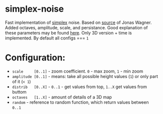 # simplex-noise
Fast implementation of [simplex](https://en.wikipedia.org/wiki/Simplex_noise) noise. Based on [source](https://github.com/jwagner/simplex-noise.js) of Jonas Wagner. Added octaves, amplitude, scale, and persistance. Good explanation of these parameters may be found [here](https://www.redblobgames.com/maps/terrain-from-noise). Only 3D version + time is implemented. By default all configs === `1`
 
# Configuration:
- `scale     [0..1]` - zoom coefficient. `0` - max zoom, `1` - min zoom
- `amplitude [0..1]` - means: take all possible height values (`1`) or only part of it (`< 1`)
- `distrib   [0..X]` - `0..1` - get values from top, `1..X` get values from buttom
- `octaves   [1..X]` - amount of details of a 3D map
- `random`           - reference to random function, which return values between `0..1`